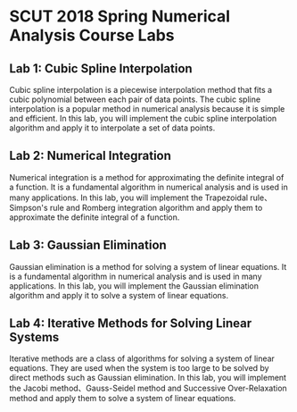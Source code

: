 # SCUT 2018 Spring Numerical Analysis Course Labs

## Lab 1: Cubic Spline Interpolation

Cubic spline interpolation is a piecewise interpolation method that fits a cubic polynomial between each pair of data points. The cubic spline interpolation is a popular method in numerical analysis because it is simple and efficient. In this lab, you will implement the cubic spline interpolation algorithm and apply it to interpolate a set of data points.

## Lab 2: Numerical Integration

Numerical integration is a method for approximating the definite integral of a function. It is a fundamental algorithm in numerical analysis and is used in many applications. In this lab, you will implement the Trapezoidal rule、Simpson's rule and Romberg integration algorithm and apply them to approximate the definite integral of a function.

## Lab 3: Gaussian Elimination

Gaussian elimination is a method for solving a system of linear equations. It is a fundamental algorithm in numerical analysis and is used in many applications. In this lab, you will implement the Gaussian elimination algorithm and apply it to solve a system of linear equations.

## Lab 4: Iterative Methods for Solving Linear Systems

Iterative methods are a class of algorithms for solving a system of linear equations. They are used when the system is too large to be solved by direct methods such as Gaussian elimination. In this lab, you will implement the Jacobi method、Gauss-Seidel method and Successive Over-Relaxation method and apply them to solve a system of linear equations.
